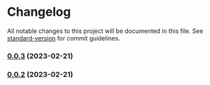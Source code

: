 # Changelog

All notable changes to this project will be documented in this file. See [standard-version](https://github.com/conventional-changelog/standard-version) for commit guidelines.

### [0.0.3](https://github.com/tharinduEranga/maven_semantic_release/compare/v0.0.2...v0.0.3) (2023-02-21)

### [0.0.2](https://github.com/tharinduEranga/maven_semantic_release/compare/v2.1.0...v0.0.2) (2023-02-21)
